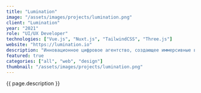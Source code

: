 ```yaml
---
title: "Lumination"
image: "/assets/images/projects/lumination.png"
client: "Lumination"
year: "2021"
role: "UI/UX Developer"
technologies: ["Vue.js", "Nuxt.js", "TailwindCSS", "Three.js"]
website: "https://lumination.io"
description: "Инновационное цифровое агентство, создающее иммерсивные веб-проекты с использованием передовой 3D-визуализации и анимации."
featured: true
categories: ["all", "web", "design"]
thumbnail: "/assets/images/projects/lumination.png"
---
```


{{ page.description }} 